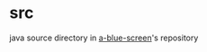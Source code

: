 # src
java source directory
in [a-blue-screen](https://github.com/wps-2014-2015-apcs/a-blue-screen/)'s repository
